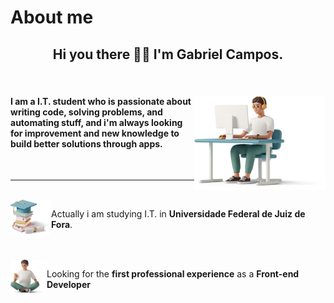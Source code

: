 #   About me
<h2 align="center">Hi you there 👋🏻 I'm Gabriel Campos.</h2>

<br>
<div>
<img width="210px" height="150px" align="right" src="./plus/me.png" alt="">
<h4 align="left" > I am a I.T. student who is passionate about writing code, solving problems, and automating stuff, and i'm always looking for improvement and new knowledge to build better solutions through apps.</h4>
</div>
<br>
<hr>

<br>
<img align="left" src="./plus/x.png" alt="" width="65px" height="55px"> <p>Actually i am studying I.T. in <b>Universidade Federal de Juiz de Fora</b>.</p>
<br>
<br>
<img align="left" src="./plus/xx.png" alt="" width="58px" height="55px"><p>Looking for the <b>first professional experience</b> as a <b>Front-end Developer</b></p>





<br>




